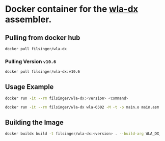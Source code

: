 # Docker container for the [wla-dx](https://github.com/vhelin/wla-dx) assembler.

## Pulling from docker hub

```sh
docker pull filsinger/wla-dx
```

### Pulling Version `v10.6`
```sh
docker pull filsinger/wla-dx:v10.6
```

## Usage Example

```sh
docker run -it --rm filsinger/wla-dx:<version> <command>
```

```sh
docker run -it --rm filsinger/wla-dx wla-6502 -M -t -o main.o main.asm
```

## Building the Image

```sh
docker buildx build -t filsinger/wla-dx:<version> . --build-arg WLA_DX_BRANCH=<tag-version>
```

